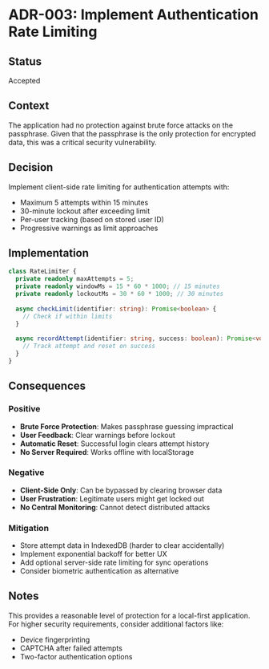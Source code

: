 # ADR-003: Implement Authentication Rate Limiting

## Status
Accepted

## Context
The application had no protection against brute force attacks on the passphrase. Given that the passphrase is the only protection for encrypted data, this was a critical security vulnerability.

## Decision
Implement client-side rate limiting for authentication attempts with:
- Maximum 5 attempts within 15 minutes
- 30-minute lockout after exceeding limit
- Per-user tracking (based on stored user ID)
- Progressive warnings as limit approaches

## Implementation
```typescript
class RateLimiter {
  private readonly maxAttempts = 5;
  private readonly windowMs = 15 * 60 * 1000; // 15 minutes
  private readonly lockoutMs = 30 * 60 * 1000; // 30 minutes
  
  async checkLimit(identifier: string): Promise<boolean> {
    // Check if within limits
  }
  
  async recordAttempt(identifier: string, success: boolean): Promise<void> {
    // Track attempt and reset on success
  }
}
```

## Consequences

### Positive
- **Brute Force Protection**: Makes passphrase guessing impractical
- **User Feedback**: Clear warnings before lockout
- **Automatic Reset**: Successful login clears attempt history
- **No Server Required**: Works offline with localStorage

### Negative
- **Client-Side Only**: Can be bypassed by clearing browser data
- **User Frustration**: Legitimate users might get locked out
- **No Central Monitoring**: Cannot detect distributed attacks

### Mitigation
- Store attempt data in IndexedDB (harder to clear accidentally)
- Implement exponential backoff for better UX
- Add optional server-side rate limiting for sync operations
- Consider biometric authentication as alternative

## Notes
This provides a reasonable level of protection for a local-first application. For higher security requirements, consider additional factors like:
- Device fingerprinting
- CAPTCHA after failed attempts
- Two-factor authentication options